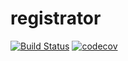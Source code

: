 # registrator

[![Build Status](https://travis-ci.org/andibraeu/registrator.svg?branch=master)](https://travis-ci.org/andibraeu/registrator) [![codecov](https://codecov.io/gh/andibraeu/registrator/branch/master/graph/badge.svg)](https://codecov.io/gh/andibraeu/registrator)


